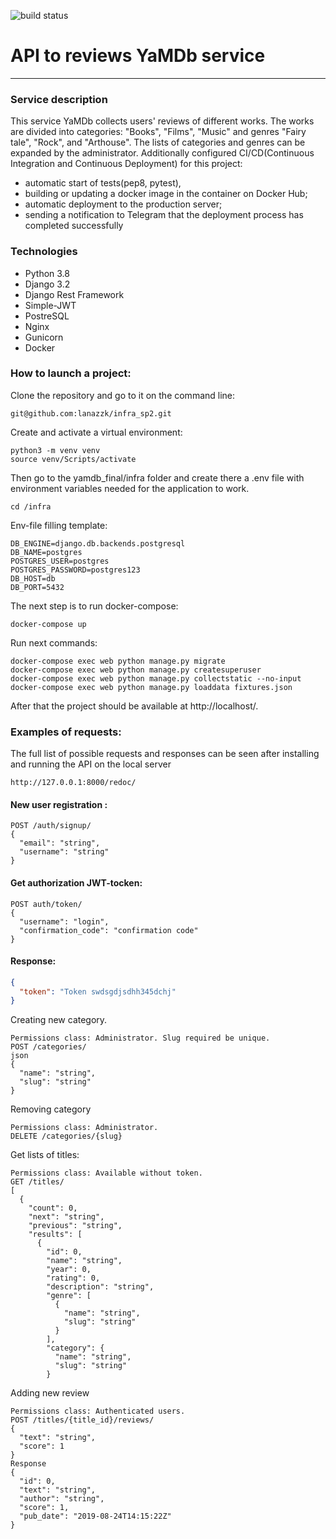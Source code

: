 ![build status](https://github.com/lanazzk/yamdb_final/actions/workflows/yamdb_workflow.yml/badge.svg)
# API to reviews YaMDb service 

---

### Service description

This service YaMDb collects users' reviews of different works. The works are divided into categories: "Books", "Films", "Music" and genres "Fairy tale", "Rock", and "Arthouse". The lists of categories and genres can be expanded by the administrator.
Additionally configured CI/CD(Continuous Integration and Continuous Deployment) for this project:
  - automatic start of tests(pep8, pytest),
  - building or updating a docker image in the container on Docker Hub; 
  - automatic deployment to the production server;
  - sending a notification to Telegram that the deployment process has completed successfully

### Technologies
- Python 3.8
- Django 3.2
- Django Rest Framework
- Simple-JWT
- PostreSQL
- Nginx
- Gunicorn
- Docker

### How to launch a project:

Clone the repository and go to it on the command line:
```
git@github.com:lanazzk/infra_sp2.git
```
Create and activate a virtual environment:
```
python3 -m venv venv
source venv/Scripts/activate
```
Then go to the yamdb_final/infra folder and create there a .env file with environment variables needed for the application to work.
```
cd /infra
```
Env-file filling template:
```
DB_ENGINE=django.db.backends.postgresql
DB_NAME=postgres
POSTGRES_USER=postgres
POSTGRES_PASSWORD=postgres123
DB_HOST=db
DB_PORT=5432
```

The next step is to run docker-compose:
```
docker-compose up

```
Run next commands:

```
docker-compose exec web python manage.py migrate
docker-compose exec web python manage.py createsuperuser
docker-compose exec web python manage.py collectstatic --no-input
docker-compose exec web python manage.py loaddata fixtures.json
```
After that the project should be available at http://localhost/.

### Examples of requests:
The full list of possible requests and responses can be seen after installing and running the API on the local server

`http://127.0.0.1:8000/redoc/`

#### New user registration :
```
POST /auth/signup/
{
  "email": "string",
  "username": "string"
}
```
#### Get authorization JWT-tocken:
```
POST auth/token/
{
  "username": "login",
  "confirmation_code": "confirmation code"
}
```
#### Response:

```json
{
  "token": "Token swdsgdjsdhh345dchj"
}
```
Creating new category.
```
Permissions class: Administrator. Slug required be unique.
POST /categories/
json
{
  "name": "string",
  "slug": "string"
}
```
Removing category
```
Permissions class: Administrator.
DELETE /categories/{slug}
```
Get lists of titles:
```
Permissions class: Available without token.
GET /titles/
[
  {
    "count": 0,
    "next": "string",
    "previous": "string",
    "results": [
      {
        "id": 0,
        "name": "string",
        "year": 0,
        "rating": 0,
        "description": "string",
        "genre": [
          {
            "name": "string",
            "slug": "string"
          }
        ],
        "category": {
          "name": "string",
          "slug": "string"
        }
```
Adding new review
```
Permissions class: Authenticated users.
POST /titles/{title_id}/reviews/
{
  "text": "string",
  "score": 1
}
Response
{
  "id": 0,
  "text": "string",
  "author": "string",
  "score": 1,
  "pub_date": "2019-08-24T14:15:22Z"
}
```
